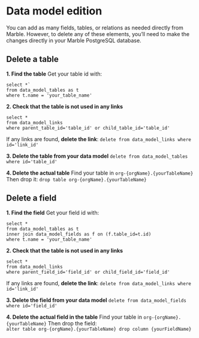 # Data model edition
You can add as many fields, tables, or relations as needed directly from Marble. However, to delete any of these elements, you’ll need to make the changes directly in your Marble PostgreSQL database.


## Delete a table
**1. Find the table**
Get your table id with:
```
select *`
from data_model_tables as t
where t.name = 'your_table_name'
```
**2. Check that the table is not used in any links**
```
select *
from data_model_links
where parent_table_id='table_id' or child_table_id='table_id'
```
If any links are found, **delete the link**:
`delete from data_model_links where id='link_id'`

**3. Delete the table from your data model**
`delete from data_model_tables where id='table_id'`

**4. Delete the actual table**
Find your table in `org-{orgName}.{yourTableName}`
Then drop it: 
`drop table org-{orgName}.{yourTableName}`

## Delete a field
**1. Find the field**
Get your field id with:
```
select *
from data_model_tables as t
inner join data_model_fields as f on (f.table_id=t.id)
where t.name = 'your_table_name'
```
**2. Check that the table is not used in any links**
```
select *
from data_model_links
where parent_field_id='field_id' or child_field_id='field_id'
```
If any links are found, **delete the link**:
`delete from data_model_links where id='link_id'`

**3. Delete the field from your data model**
`delete from data_model_fields where id='field_id'`

**4. Delete the actual field in the table**
Find your table in `org-{orgName}.{yourTableName}`
Then drop the field:  
`alter table org-{orgName}.{yourTableName} drop
column {yourFieldName}`
